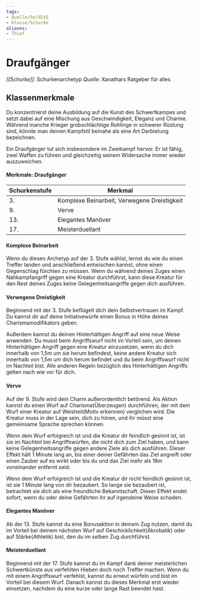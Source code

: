 ```yaml
---
tags: 
- Quelle/5e/XGtE
- Klasse/Schurke
aliases:
- Thief
---
```

# Draufgänger
_[[Schurke]]_: Schurkenarchetyp
_Quelle:_ Xanathars Ratgeber für alles

## Klassenmerkmale
Du konzentrierst deine Ausbildung auf die Kunst des Schwertkampes und setzt dabei auf eine Mischung aus Geschwindigkeit, Eleganz und Charme. Während manche Krieger grobschlächtige Rohlinge in schwerer Rüstung sind, könnte man deinen Kampfstil beinahe als eine Art Darbietung bezeichnen.

Ein Draufgänger tut sich insbesondere im Zweikampf hervor. Er ist fähig, zwei Waffen zu führen und gleichzeitig seinem Widersache immer wieder auszuweichen.

#### Merkmale: Draufgänger
| Schurkenstufe | Merkmal                                     |
| ------------- | ------------------------------------------- |
| 3.            | Komplexe Beinarbeit, Verwegene Dreistigkeit |
| 9.            | Verve                                       |
| 13.           | Elegantes Manöver                           |
| 17.           | Meisterduellant                             |

#### Komplexe Beinarbeit
Wenn du diesen Archetyp auf der 3. Stufe wählst, lernst du wie du einen Treffer landen und anschließend entwischen kannst, ohne einen Gegenschlag fürchten zu müssen. Wenn du während deines Zuges einen Nahkampfangriff gegen eine Kreatur durchführst, kann diese Kreatur für den Rest deines Zuges keine Gelegenheitsangriffe gegen dich ausführen.

#### Verwegene Dreistigkeit
Beginnend mit der 3. Stufe beflügelt dich dein Selbstvertrauen im Kampf. Du kannst dir auf deine Initiativewürfe einen Bonus in Höhe deines Charismamodifikators geben.

Außerdem kannst du deinen Hinterhältigen Angriff auf eine neue Weise anwenden. Du musst beim Angriffswurf nicht im Vorteil sein, um deinen Hinterhältigen Angriff gegen eine Kreatur einzusetzen, wenn du dich innerhalb von 1,5m um sie herum befindest, keine andere Kreatur sich innerhalb von 1,5m um dich herum befindet und du beim Angriffswurf nicht im Nachteil bist. Alle anderen Regeln bezüglich des Hinterhältigen Angriffs gelten nach wie vor für dich.

#### Verve
Auf der 9. Stufe wird dein Charm außerordentlich betörend. Als Aktion kannst du einen Wurf auf Charisma(Überzeugen) durchführen, der mit dem Wurf einer Kreatur auf Weisheit(Motiv erkennen) verglichen wird. Die Kreatur muss in der Lage sein, dich zu hören, und ihr müsst eine gemeinsame Sprache sprechen können.

Wenn dein Wurf erfolgreich ist und die Kreatur dir feindlich gesinnt ist, ist sie im Nachteil bei Angriffswürfen, die nicht dich zum Ziel haben, und kann keine Gelegenheitsangriffe gegen andere Ziele als dich ausführen. Dieser Effekt hält 1 Minute lang an, bis einer deiner Gefährten das Ziel angreift oder einen Zauber auf es wirkt oder bis du und das Ziel mehr als 18m voneinander entfernt seid.

Wenn dein Wurf erfolgreich ist und die Kreatur dir nicht feindlich gesinnt ist, ist sie 1 Minute lang von dir bezaubert. So lange sie bezaubert ist, betrachtet sie dich als eine freundliche Bekanntschaft. Dieser Effekt endet sofort, wenn du oder deine Gefährten ihr auf irgendeine Weise schaden.

#### Elegantes Manöver
Ab der 13. Stufe kannst du eine Bonusaktion in deinem Zug nutzen, damit du im Vorteil bei deinem nächsten Wurf auf Geschicklichkeit(Akrobatik) oder auf Stärke(Athletik) bist, den du im selben Zug durchführst.

#### Meisterduellant
Beginnend mit der 17. Stufe kannst du im Kampf dank deiner meisterlichen Schwertkünste aus verfehlten Hieben doch noch Treffer machen. Wenn du mit einem Angriffswurf verfehlst, kannst du erneut würfeln und bist im Vorteil bei diesem Wurf. Danach kannst du dieses Merkmal erst wieder einsetzen, nachdem du eine kurze oder lange Rast beendet hast.